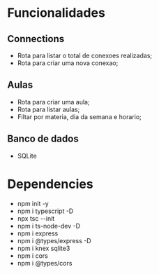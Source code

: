 # Funcionalidades

## Connections

- Rota para listar o total de conexoes realizadas;
- Rota para criar uma nova conexao;

## Aulas

- Rota para criar uma aula;
- Rota para listar aulas;
- Filtar por materia, dia da semana e horario;

## Banco de dados

- SQLite

# Dependencies
- npm init -y
- npm i typescript -D
- npx tsc --init
- npm i ts-node-dev -D
- npm i express
- npm i @types/express -D
- npm i knex sqlite3
- npm i cors
- npm i  @types/cors

